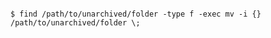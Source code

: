 <!-- usedin: [ _includes/_inlines/AddOns/common/database-backups] - layout:code post: database-backups_redis -->

```

$ find /path/to/unarchived/folder -type f -exec mv -i {} /path/to/unarchived/folder \;  

```
